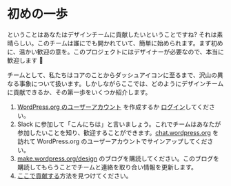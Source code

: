 <!-- # First steps -->
# 初めの一歩

<!-- So you want to contribute to the design team? That’s great. The team is open to anyone and you can easily get started. First up, a warm welcome, we need designers in this project so you are very welcome indeed 🙂 -->
ということはあなたはデザインチームに貢献したいということですね? それは素晴らしい。このチームは誰にでも開かれていて、簡単に始められます。まず初めに、温かい歓迎の意を。このプロジェクトにはデザイナーが必要なので、本当に歓迎します 🙂

<!-- As a team we work on a lot of different things; from core to Dashicons and beyond. Here however are some good first steps as to how you can contribute to the design team. -->
チームとして、私たちはコアのことからダッシュアイコンに至るまで、沢山の異なる事象について扱います。しかしながらここでは、どのようにデザインチームに貢献できるか、その第一歩をいくつか紹介します。

<!-- 1.  Create a [WordPress.org user account](https://wordpress.org/support/register.php) or [login](https://login.wordpress.org/).
2.  Join Slack and say ‘Hi’ – that way we can know you are looking to get involved and welcome you. Visit [chat.wordpress.org](http://chat.wordpress.org) and sign up using your WordPress.org user account.
3.  Subscribe to the blog on [make.wordpress.org/design](https://make.wordpress.org/design). Being subscribed to this blog lets you keep in touch with the team and updates.
4.  Find out the ways you can [contribute here](https://make.wordpress.org/design/handbook/get-involved/areas-contribute/). -->

1. [WordPress.org のユーザーアカウント](https://wordpress.org/support/register.php) を作成するか [ログイン](https://login.wordpress.org/)してください。
2. Slack に参加して「こんにちは」と言いましょう。これでチームはあなたが参加したいことを知り、歓迎することができます。[chat.wordpress.org](http://chat.wordpress.org) を訪れて WordPress.org のユーザーアカウントでサインアップしてください。
3. [make.wordpress.org/design](https://make.wordpress.org/design) のブログを購読してください。このブログを購読してもらうことでチームと連絡を取り合い情報を更新します。
4. [ここで貢献する](https://make.wordpress.org/design/handbook/get-involved/areas-contribute/)方法を見つけてください。
